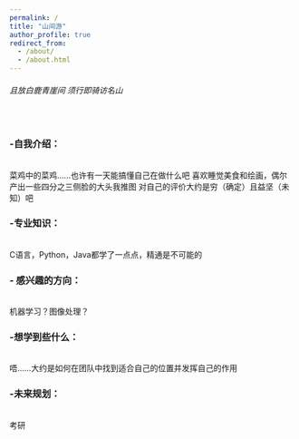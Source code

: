 ```yaml
---
permalink: /
title: "山间游"
author_profile: true
redirect_from: 
  - /about/
  - /about.html
---
```

<h6>且放白鹿青崖间 须行即骑访名山</h6><br>
 <h3> -自我介绍：</h3><br>
 菜鸡中的菜鸡……也许有一天能搞懂自己在做什么吧 喜欢睡觉美食和绘画，偶尔产出一些四分之三侧脸的大头我推图 对自己的评价大约是穷（确定）且益坚（未知）吧<br>
 <h3>-专业知识：</h3><br>
 C语言，Python，Java都学了一点点，精通是不可能的 <br>
 <h3>- 感兴趣的方向：</h3><br>
 机器学习？图像处理？<br>
 <h3>-想学到些什么：</h3><br>
  唔……大约是如何在团队中找到适合自己的位置并发挥自己的作用<br>
  <h3>-未来规划：</h3><br>
  考研<br>
